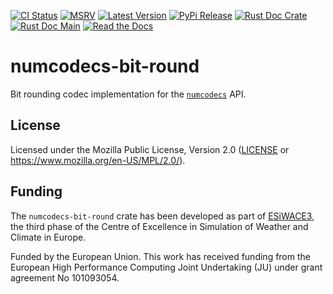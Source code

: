[![CI Status]][workflow] [![MSRV]][repo] [![Latest Version]][crates.io] [![PyPi Release]][pypi] [![Rust Doc Crate]][docs.rs] [![Rust Doc Main]][docs] [![Read the Docs]][rtdocs]

[CI Status]: https://img.shields.io/github/actions/workflow/status/juntyr/numcodecs-rs/ci.yml?branch=main
[workflow]: https://github.com/juntyr/numcodecs-rs/actions/workflows/ci.yml?query=branch%3Amain

[MSRV]: https://img.shields.io/badge/MSRV-1.86.0-blue
[repo]: https://github.com/juntyr/numcodecs-rs

[Latest Version]: https://img.shields.io/crates/v/numcodecs-bit-round
[crates.io]: https://crates.io/crates/numcodecs-bit-round

[PyPi Release]: https://img.shields.io/pypi/v/numcodecs-wasm-bit-round.svg
[pypi]: https://pypi.python.org/pypi/numcodecs-wasm-bit-round

[Rust Doc Crate]: https://img.shields.io/docsrs/numcodecs-bit-round
[docs.rs]: https://docs.rs/numcodecs-bit-round/

[Rust Doc Main]: https://img.shields.io/badge/docs-main-blue
[docs]: https://juntyr.github.io/numcodecs-rs/numcodecs_bit_round

[Read the Docs]: https://img.shields.io/readthedocs/numcodecs-wasm?label=readthedocs
[rtdocs]: https://numcodecs-wasm.readthedocs.io/en/stable/api/numcodecs_wasm_bit_round/

# numcodecs-bit-round

Bit rounding codec implementation for the [`numcodecs`] API.

[`numcodecs`]: https://docs.rs/numcodecs/0.2/numcodecs/

## License

Licensed under the Mozilla Public License, Version 2.0 ([LICENSE](LICENSE) or https://www.mozilla.org/en-US/MPL/2.0/).

## Funding

The `numcodecs-bit-round` crate has been developed as part of [ESiWACE3](https://www.esiwace.eu), the third phase of the Centre of Excellence in Simulation of Weather and Climate in Europe.

Funded by the European Union. This work has received funding from the European High Performance Computing Joint Undertaking (JU) under grant agreement No 101093054.
